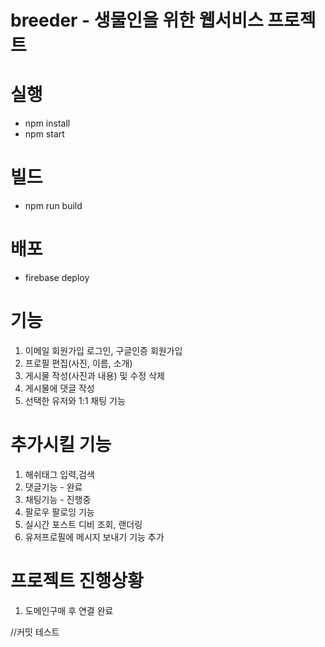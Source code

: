 # breeder - 생물인을 위한 웹서비스 프로젝트

# 실행

- npm install
- npm start

# 빌드

- npm run build

# 배포

- firebase deploy

# 기능

1. 이메일 회원가입 로그인, 구글인증 회원가입
2. 프로필 편집(사진, 이름, 소개)
3. 게시물 작성(사진과 내용) 및 수정 삭제
4. 게시물에 댓글 작성
5. 선택한 유저와 1:1 채팅 기능

# 추가시킬 기능

1. 해쉬태그 입력,검색
2. 댓글기능 - 완료
3. 채팅기능 - 진행중
4. 팔로우 팔로잉 기능
5. 실시간 포스트 디비 조회, 랜더링
6. 유저프로필에 메시지 보내기 기능 추가

# 프로젝트 진행상황

1. 도메인구매 후 연결 완료

//커밋 테스트

